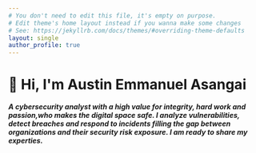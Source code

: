 ```yaml
---
# You don't need to edit this file, it's empty on purpose.
# Edit theme's home layout instead if you wanna make some changes
# See: https://jekyllrb.com/docs/themes/#overriding-theme-defaults
layout: single
author_profile: true
---
```



# 👋 Hi, I'm Austin Emmanuel Asangai


**_A cybersecurity analyst with a high value for integrity, hard work and passion,who makes the digital space safe. I analyze vulnerabilities, detect breaches and respond to incidents filling the gap between organizations and their security risk exposure. I am ready to share my experties._**
